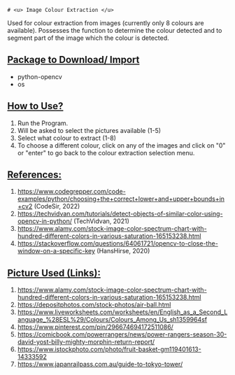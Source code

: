     # <u> Image Colour Extraction </u>
Used for colour extraction from images 
(currently only 8 colours are available). 
Possesses the function to determine the 
colour detected and to segment part of 
the image which the colour is detected.

## <u> Package to Download/ Import </u>
- python-opencv
- os

## <u> How to Use? </u>
1. Run the Program.
2. Will be asked to select the pictures available (1-5)
3. Select what colour to extract (1-8)
4. To choose a different colour, click on any of the images and click on "0" or "enter" to go back to the colour extraction selection menu.

## <u> References: </u>
1. https://www.codegrepper.com/code-examples/python/choosing+the+correct+lower+and+upper+bounds+in+cv2 (CodeSir, 2022)
2. https://techvidvan.com/tutorials/detect-objects-of-similar-color-using-opencv-in-python/ (TechVidvan, 2021)
3. https://www.alamy.com/stock-image-color-spectrum-chart-with-hundred-different-colors-in-various-saturation-165153238.html
4. https://stackoverflow.com/questions/64061721/opencv-to-close-the-window-on-a-specific-key (HansHirse, 2020)

## <u> Picture Used (Links): </u>
1. https://www.alamy.com/stock-image-color-spectrum-chart-with-hundred-different-colors-in-various-saturation-165153238.html
2. https://depositphotos.com/stock-photos/air-ball.html
3. https://www.liveworksheets.com/worksheets/en/English_as_a_Second_Language_%28ESL%29/Colours/Colours_Among_Us_sh1359964sf
4. https://www.pinterest.com/pin/296674694172511086/
5. https://comicbook.com/powerrangers/news/power-rangers-season-30-david-yost-billy-mighty-morphin-return-report/
6. https://www.istockphoto.com/photo/fruit-basket-gm119401613-14333592
7. https://www.japanrailpass.com.au/guide-to-tokyo-tower/
